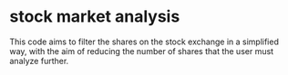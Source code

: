 #  stock market analysis
 This code aims to filter the shares on the stock exchange in a simplified way, with the aim of reducing the number of shares that the user must analyze further.
